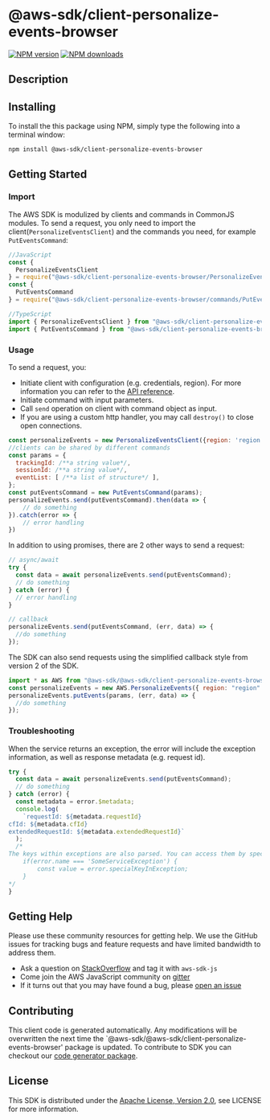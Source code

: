 # @aws-sdk/client-personalize-events-browser

[![NPM version](https://img.shields.io/npm/v/@aws-sdk/client-personalize-events-browser/preview.svg)](https://www.npmjs.com/package/@aws-sdk/client-personalize-events-browser)
[![NPM downloads](https://img.shields.io/npm/dm/@aws-sdk/client-personalize-events-browser.svg)](https://www.npmjs.com/package/@aws-sdk/client-personalize-events-browser)

## Description

<p/>

## Installing

To install the this package using NPM, simply type the following into a terminal window:

```
npm install @aws-sdk/client-personalize-events-browser
```

## Getting Started

### Import

The AWS SDK is modulized by clients and commands in CommonJS modules. To send a request, you only need to import the client(`PersonalizeEventsClient`) and the commands you need, for example `PutEventsCommand`:

```javascript
//JavaScript
const {
  PersonalizeEventsClient
} = require("@aws-sdk/client-personalize-events-browser/PersonalizeEventsClient");
const {
  PutEventsCommand
} = require("@aws-sdk/client-personalize-events-browser/commands/PutEventsCommand");
```

```javascript
//TypeScript
import { PersonalizeEventsClient } from "@aws-sdk/client-personalize-events-browser/PersonalizeEventsClient";
import { PutEventsCommand } from "@aws-sdk/client-personalize-events-browser/commands/PutEventsCommand";
```

### Usage

To send a request, you:

- Initiate client with configuration (e.g. credentials, region). For more information you can refer to the [API reference][].
- Initiate command with input parameters.
- Call `send` operation on client with command object as input.
- If you are using a custom http handler, you may call `destroy()` to close open connections.

```javascript
const personalizeEvents = new PersonalizeEventsClient({region: 'region'});
//clients can be shared by different commands
const params = {
  trackingId: /**a string value*/,
  sessionId: /**a string value*/,
  eventList: [ /**a list of structure*/ ],
};
const putEventsCommand = new PutEventsCommand(params);
personalizeEvents.send(putEventsCommand).then(data => {
    // do something
}).catch(error => {
    // error handling
})
```

In addition to using promises, there are 2 other ways to send a request:

```javascript
// async/await
try {
  const data = await personalizeEvents.send(putEventsCommand);
  // do something
} catch (error) {
  // error handling
}
```

```javascript
// callback
personalizeEvents.send(putEventsCommand, (err, data) => {
  //do something
});
```

The SDK can also send requests using the simplified callback style from version 2 of the SDK.

```javascript
import * as AWS from "@aws-sdk/@aws-sdk/client-personalize-events-browser/PersonalizeEvents";
const personalizeEvents = new AWS.PersonalizeEvents({ region: "region" });
personalizeEvents.putEvents(params, (err, data) => {
  //do something
});
```

### Troubleshooting

When the service returns an exception, the error will include the exception information, as well as response metadata (e.g. request id).

```javascript
try {
  const data = await personalizeEvents.send(putEventsCommand);
  // do something
} catch (error) {
  const metadata = error.$metadata;
  console.log(
    `requestId: ${metadata.requestId}
cfId: ${metadata.cfId}
extendedRequestId: ${metadata.extendedRequestId}`
  );
  /*
The keys within exceptions are also parsed. You can access them by specifying exception names:
    if(error.name === 'SomeServiceException') {
        const value = error.specialKeyInException;
    }
*/
}
```

## Getting Help

Please use these community resources for getting help. We use the GitHub issues for tracking bugs and feature requests and have limited bandwidth to address them.

- Ask a question on [StackOverflow](https://stackoverflow.com/questions/tagged/aws-sdk-js) and tag it with `aws-sdk-js`
- Come join the AWS JavaScript community on [gitter](https://gitter.im/aws/aws-sdk-js-v3)
- If it turns out that you may have found a bug, please [open an issue](https://github.com/aws/aws-sdk-js-v3/issues)

## Contributing

This client code is generated automatically. Any modifications will be overwritten the next time the `@aws-sdk/@aws-sdk/client-personalize-events-browser' package is updated. To contribute to SDK you can checkout our [code generator package][].

## License

This SDK is distributed under the
[Apache License, Version 2.0](http://www.apache.org/licenses/LICENSE-2.0),
see LICENSE for more information.

[code generator package]: https://github.com/aws/aws-sdk-js-v3/tree/master/packages/service-types-generator
[api reference]: https://docs.aws.amazon.com/AWSJavaScriptSDK/latest/
